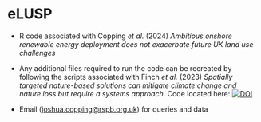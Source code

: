 # eLUSP
+ R code associated with Copping *et al.* (2024) *Ambitious onshore renewable energy deployment does not exacerbate future UK land use challenges*
+ Any additional files required to run the code can be recreated by following the scripts associated with Finch *et al.* (2023) *Spatially targeted nature-based solutions can
mitigate climate change and nature loss but require a systems approach*. Code located here: [![DOI](https://zenodo.org/badge/DOI/10.5281/zenodo.8269105.svg)](https://doi.org/10.5281/zenodo.8269105)


+ Email (joshua.copping@rspb.org.uk) for queries and data
